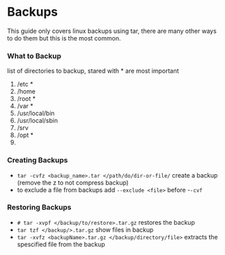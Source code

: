 # Backups

This guide only covers linux backups using tar, there are many other ways to do them but this is the most common.

### What to Backup <a href="#what-to-backup" id="what-to-backup"></a>

list of directories to backup, stared with \* are most important

1. /etc \*
2. /home
3. /root \*
4. /var \*
5. /usr/local/bin
6. /usr/local/sbin
7. /srv
8. /opt \*
9.

### Creating Backups <a href="#creating-backups" id="creating-backups"></a>

* `tar -cvfz <backup_name>.tar </path/do/dir-or-file/` create a backup (remove the z to not compress backup)
* to exclude a file from backups add `--exclude <file>` before -`-cvf`

### Restoring Backups <a href="#restoring-backups" id="restoring-backups"></a>

* `# tar -xvpf </backup/to/restore>.tar.gz` restores the backup
* `tar tzf </backup/>.tar.gz` show files in backup
* `tar -xvfz <backupName>.tar.gz </backup/directory/file>` extracts the spescified file from the backup
